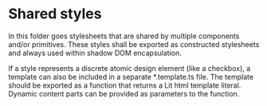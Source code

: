 # Shared styles

In this folder goes stylesheets that are shared by multiple components and/or primitives. These styles shall be exported as constructed stylesheets and always used within shadow DOM encapsulation.

If a style represents a discrete atomic design element (like a checkbox), a template can also be included in a separate \*.template.ts file. The template should be exported as a function that returns a Lit html template literal. Dynamic content parts can be provided as parameters to the function.
